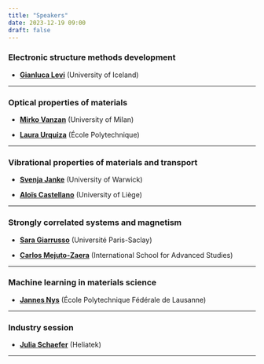 ```yaml
---
title: "Speakers"
date: 2023-12-19 09:00
draft: false
---
```


### Electronic structure methods development

- [**Gianluca Levi**](https://scholar.google.com/citations?user=HhElK98AAAAJ&hl=en) (University of Iceland)

***

### Optical properties of materials

- [**Mirko Vanzan**](https://scholar.google.com/citations?user=HkLnftsAAAAJ&hl=en) (University of Milan)

- [**Laura Urquiza**](https://scholar.google.com/citations?user=CYqL_NYAAAAJ&hl=en) (École Polytechnique)

***

### Vibrational properties of materials and transport

- [**Svenja Janke**](https://scholar.google.de/citations?user=H9HeuycAAAAJ&hl=en) (University of Warwick)

- [**Aloïs Castellano**](https://scholar.google.com/citations?user=V5KIbMcAAAAJ&hl=en) (University of Liège)

***

### Strongly correlated systems and magnetism

- [**Sara Giarrusso**](https://scholar.google.com/citations?user=r6hYvFsAAAAJ&hl=en) (Université Paris-Saclay)

- [**Carlos Mejuto-Zaera**](https://scholar.google.com/citations?user=Pvtq_0gAAAAJ&hl=en) (International School for Advanced Studies)

***

### Machine learning in materials science

- [**Jannes Nys**](https://scholar.google.com/citations?user=dFmD8MsAAAAJ&hl=en) (École Polytechnique Fédérale de Lausanne)

***

### Industry session

- [**Julia Schaefer**]() (Heliatek)

***


<!---
# Keynote speakers

### Person 1 (X University, XXX) 

<a href="talk1.pdf">**Here comes the title of Talk 1**</a>

In this talk I will ...

[1] ...

***

### Person 2 (X University, XXX) 

<a href="talk1.pdf">**Here comes the title of Talk 2**</a>

In this talk I will ...

[1] ...

***

-->

